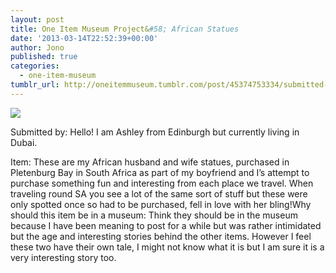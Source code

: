 ```yaml
---
layout: post
title: One Item Museum Project&#58; African Statues
date: '2013-03-14T22:52:39+00:00'
author: Jono
published: true
categories:
  - one-item-museum
tumblr_url: http://oneitemmuseum.tumblr.com/post/45374753334/submitted-by-hello-i-am-ashley-from-edinburgh
---
```

<img src="http://ellis.scot/uploads/2013/03/statues.jpg" />

Submitted by: Hello! I am Ashley from Edinburgh but currently living in Dubai.

Item: These are my African husband and wife statues, purchased in Pletenburg Bay in South Africa as part of my boyfriend and I’s attempt to purchase something fun and interesting from each place we travel. When traveling round SA you see a lot of the same sort of stuff but these were only spotted once so had to be purchased, fell in love with her bling!Why should this item be in a museum: Think they should be in the museum because I have been meaning to post for a while but was rather intimidated but the age and interesting stories behind the other items. However I feel these two have their own tale, I might not know what it is but I am sure it is a very interesting story too.
